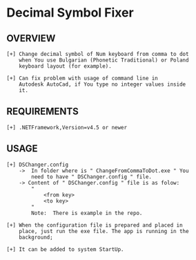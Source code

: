 Decimal Symbol Fixer
====================

OVERVIEW
--------
	[+] Change decimal symbol of Num keyboard from comma to dot 
		when You use Bulgarian (Phonetic Traditional) or Poland 
		keyboard layout (for example).

	[+] Can fix problem with usage of command line in
		Autodesk AutoCad, if You type no integer values inside 
		it.

REQUIREMENTS
------------
	[+] .NETFramework,Version=v4.5 or newer


USAGE
-----
	[+] DSChanger.config 
		->  In folder where is " ChangeFromCommaToDot.exe " You
			need to have " DSChanger.config " file.
		-> Content of " DSChanger.config " file is as folow:
			"
				<from key>
				<to key>
			"
			Note:  There is example in the repo.

	[+] When the configuration file is prepared and placed in 
		place, just run the exe file. The app is running in the
		background;

	[+] It can be added to system StartUp.
